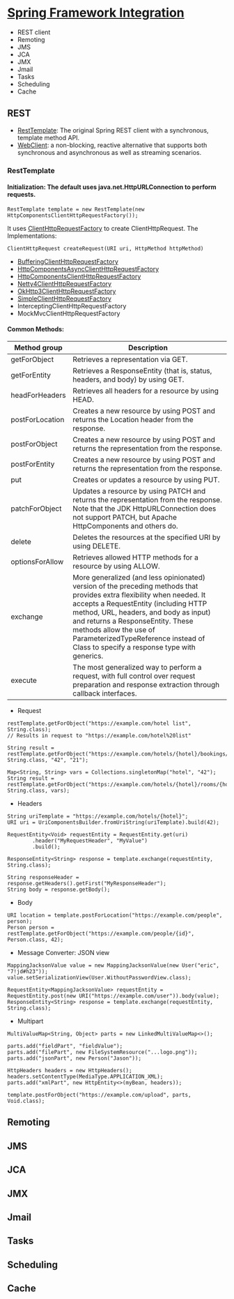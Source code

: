 # [Spring Framework Integration](https://docs.spring.io/spring-framework/docs/current/reference/html/integration.html)
- REST client
- Remoting
- JMS
- JCA
- JMX
- Jmail
- Tasks
- Scheduling
- Cache

## REST
- [RestTemplate](https://docs.spring.io/spring-framework/docs/current/javadoc-api/org/springframework/web/client/RestTemplate.html): The original Spring REST client with a synchronous, template method API.
- [WebClient](): a non-blocking, reactive alternative that supports both synchronous and asynchronous as well as streaming scenarios.

### RestTemplate
#### Initialization: The default uses java.net.HttpURLConnection to perform requests. 
```
RestTemplate template = new RestTemplate(new HttpComponentsClientHttpRequestFactory());
```
It uses [ClientHttpRequestFactory](https://docs.spring.io/spring-framework/docs/current/javadoc-api/org/springframework/http/client/ClientHttpRequestFactory.html) to create ClientHttpRequest. The Implementations:
```
ClientHttpRequest createRequest(URI uri, HttpMethod httpMethod)
```
-  [BufferingClientHttpRequestFactory](https://docs.spring.io/spring-framework/docs/current/javadoc-api/org/springframework/http/client/BufferingClientHttpRequestFactory.html)
-  [HttpComponentsAsyncClientHttpRequestFactory](https://docs.spring.io/spring-framework/docs/current/javadoc-api/org/springframework/http/client/HttpComponentsAsyncClientHttpRequestFactory.html)
-  [HttpComponentsClientHttpRequestFactory](https://docs.spring.io/spring-framework/docs/current/javadoc-api/org/springframework/http/client/HttpComponentsClientHttpRequestFactory.html)
- [Netty4ClientHttpRequestFactory](https://docs.spring.io/spring-framework/docs/current/javadoc-api/org/springframework/http/client/Netty4ClientHttpRequestFactory.html)
- [OkHttp3ClientHttpRequestFactory](https://docs.spring.io/spring-framework/docs/current/javadoc-api/org/springframework/http/client/OkHttp3ClientHttpRequestFactory.html)
- [SimpleClientHttpRequestFactory](https://docs.spring.io/spring-framework/docs/current/javadoc-api/org/springframework/http/client/SimpleClientHttpRequestFactory.html)
-  InterceptingClientHttpRequestFactory
-  MockMvcClientHttpRequestFactory

#### Common Methods:
| Method group |	Description |
|--------------|--------------|
|getForObject|Retrieves a representation via GET.|
|getForEntity|Retrieves a ResponseEntity (that is, status, headers, and body) by using GET.|
|headForHeaders|Retrieves all headers for a resource by using HEAD.|
|postForLocation|Creates a new resource by using POST and returns the Location header from the response.|
|postForObject|Creates a new resource by using POST and returns the representation from the response.|
|postForEntity|Creates a new resource by using POST and returns the representation from the response.|
|put|Creates or updates a resource by using PUT.|
|patchForObject|Updates a resource by using PATCH and returns the representation from the response. Note that the JDK HttpURLConnection does not support PATCH, but Apache HttpComponents and others do.
|delete|Deletes the resources at the specified URI by using DELETE.|
|optionsForAllow|Retrieves allowed HTTP methods for a resource by using ALLOW.|
|exchange|More generalized (and less opinionated) version of the preceding methods that provides extra flexibility when needed. It accepts a RequestEntity (including HTTP method, URL, headers, and body as input) and returns a ResponseEntity. These methods allow the use of ParameterizedTypeReference instead of Class to specify a response type with generics.|
|execute| The most generalized way to perform a request, with full control over request preparation and response extraction through callback interfaces.|
- Request
```
restTemplate.getForObject("https://example.com/hotel list", String.class);
// Results in request to "https://example.com/hotel%20list"

String result = restTemplate.getForObject("https://example.com/hotels/{hotel}/bookings/{booking}", String.class, "42", "21");

Map<String, String> vars = Collections.singletonMap("hotel", "42");
String result = restTemplate.getForObject("https://example.com/hotels/{hotel}/rooms/{hotel}", String.class, vars);
```
- Headers
```
String uriTemplate = "https://example.com/hotels/{hotel}";
URI uri = UriComponentsBuilder.fromUriString(uriTemplate).build(42);

RequestEntity<Void> requestEntity = RequestEntity.get(uri)
        .header("MyRequestHeader", "MyValue")
        .build();

ResponseEntity<String> response = template.exchange(requestEntity, String.class);

String responseHeader = response.getHeaders().getFirst("MyResponseHeader");
String body = response.getBody();
```

- Body
```
URI location = template.postForLocation("https://example.com/people", person);
Person person = restTemplate.getForObject("https://example.com/people/{id}", Person.class, 42);
```
- Message Converter: JSON view
```
MappingJacksonValue value = new MappingJacksonValue(new User("eric", "7!jd#h23"));
value.setSerializationView(User.WithoutPasswordView.class);

RequestEntity<MappingJacksonValue> requestEntity = RequestEntity.post(new URI("https://example.com/user")).body(value);
ResponseEntity<String> response = template.exchange(requestEntity, String.class);
```
- Multipart
```
MultiValueMap<String, Object> parts = new LinkedMultiValueMap<>();

parts.add("fieldPart", "fieldValue");
parts.add("filePart", new FileSystemResource("...logo.png"));
parts.add("jsonPart", new Person("Jason"));

HttpHeaders headers = new HttpHeaders();
headers.setContentType(MediaType.APPLICATION_XML);
parts.add("xmlPart", new HttpEntity<>(myBean, headers));

template.postForObject("https://example.com/upload", parts, Void.class);
```

## Remoting

## JMS

## JCA

## JMX

## Jmail

## Tasks

## Scheduling

## Cache
